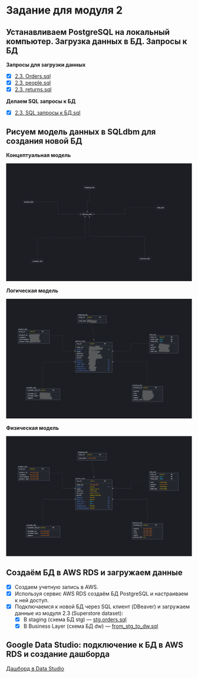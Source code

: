 # Задание для модуля 2

## Устанавливаем PostgreSQL на локальный компьютер. Загрузка данных в БД. Запросы к БД

**Запросы для загрузки данных**

- [x] [2.3. Orders.sql](https://github.com/warsulla/DE-101/blob/75e842544406e712e3a05965406d0f77f6d9140f/Module02/Orders.sql)
- [x] [2.3. people.sql](https://github.com/warsulla/DE-101/blob/75e842544406e712e3a05965406d0f77f6d9140f/Module02/people.sql)
- [x] [2.3. returns.sql](https://github.com/warsulla/DE-101/blob/75e842544406e712e3a05965406d0f77f6d9140f/Module02/returns.sql)

**Делаем SQL запросы к БД**

- [x] [2.3. SQL запросы к БД.sql](https://github.com/warsulla/DE-101/blob/ccb8b0d351a004da17cd9474b6a390b2ccc520cd/Module02/SQL%20%D0%B7%D0%B0%D0%BF%D1%80%D0%BE%D1%81%D1%8B%20%D0%BA%20%D0%91%D0%94.sql)

## Рисуем модель данных в SQLdbm для создания новой БД

**Концептуальная модель**

![Концептуальная модель](https://github.com/warsulla/DE-101/blob/main/Module02/%D0%9A%D0%BE%D0%BD%D1%86%D0%B5%D0%BF%D1%82%D1%83%D0%B0%D0%BB%D1%8C%D0%BD%D0%B0%D1%8F%20%D0%BC%D0%BE%D0%B4%D0%B5%D0%BB%D1%8C.PNG)

**Логическая модель**

![Логическая модель](https://github.com/warsulla/DE-101/blob/main/Module02/%D0%9B%D0%BE%D0%B3%D0%B8%D1%87%D0%B5%D1%81%D0%BA%D0%B0%D1%8F%20%D0%BC%D0%BE%D0%B4%D0%B5%D0%BB%D1%8C.jpg)

**Физическая модель**

![Физическая модель](https://github.com/warsulla/DE-101/blob/main/Module02/%D0%A4%D0%B8%D0%B7%D0%B8%D1%87%D0%B5%D1%81%D0%BA%D0%B0%D1%8F%20%D0%BC%D0%BE%D0%B4%D0%B5%D0%BB%D1%8C.PNG)

## Создаём БД в AWS RDS и загружаем данные

- [x] Создаем учетную запись в AWS.
- [x] Используя сервис AWS RDS создаём БД PostgreSQL и настраиваем к ней доступ.
- [x] Подключаемся к новой БД через SQL клиент (DBeaver) и загружаем данные из модуля 2.3 (Superstore dataset):
  - [x] В staging (схема БД stg) — [stg.orders.sql](https://github.com/warsulla/DE-101/blob/main/Module02/stg.orders.sql)
  - [x] В Business Layer (схема БД dw) — [from_stg_to_dw.sql](https://github.com/warsulla/DE-101/blob/main/Module02/from_stg_to_dw.sql)

## Google Data Studio: подключение к БД в AWS RDS и создание дашборда

[Дашборд в Data Studio](https://datastudio.google.com/reporting/82d15543-049b-4bf0-9363-f8c47e3bc8d0)

